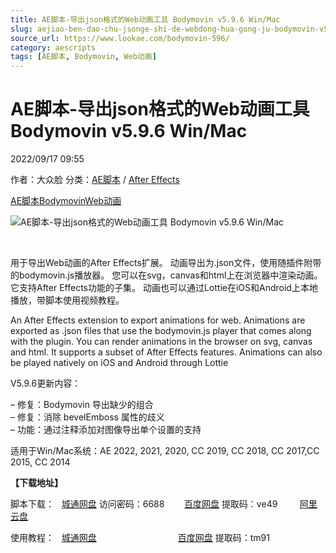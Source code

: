 ```yaml
---
title: AE脚本-导出json格式的Web动画工具 Bodymovin v5.9.6 Win/Mac
slug: aejiao-ben-dao-chu-jsonge-shi-de-webdong-hua-gong-ju-bodymovin-v5-9-6-win-mac
source_url: https://www.lookae.com/bodymovin-596/
category: aescripts
tags: [AE脚本, Bodymovin, Web动画]
---
```

# AE脚本-导出json格式的Web动画工具 Bodymovin v5.9.6 Win/Mac

2022/09/17 09:55

作者：大众脸
分类：[AE脚本](https://www.lookae.com/after-effects/aescripts/) / [After Effects](https://www.lookae.com/after-effects/)

[AE脚本](https://www.lookae.com/tag/ae%e8%84%9a%e6%9c%ac/)[Bodymovin](https://www.lookae.com/tag/bodymovin/)[Web动画](https://www.lookae.com/tag/web%e5%8a%a8%e7%94%bb/)

![AE脚本-导出json格式的Web动画工具 Bodymovin v5.9.6 Win/Mac](https://www.lookae.com/wp-content/uploads/2019/04/Bodymovin.jpg "AE脚本-导出json格式的Web动画工具 Bodymovin v5.9.6 Win/Mac-LookAE.com")

﻿

用于导出Web动画的After Effects扩展。 动画导出为.json文件，使用随插件附带的bodymovin.js播放器。 您可以在svg，canvas和html上在浏览器中渲染动画。 它支持After Effects功能的子集。 动画也可以通过Lottie在iOS和Android上本地播放，带脚本使用视频教程。

An After Effects extension to export animations for web. Animations are exported as .json files that use the bodymovin.js player that comes along with the plugin. You can render animations in the browser on svg, canvas and html. It supports a subset of After Effects features. Animations can also be played natively on iOS and Android through Lottie

V5.9.6更新内容：

– 修复：Bodymovin 导出缺少的组合  
– 修复：消除 bevelEmboss 属性的歧义  
– 功能：通过注释添加对图像导出单个设置的支持

适用于Win/Mac系统：AE 2022, 2021, 2020, CC 2019, CC 2018, CC 2017,CC 2015, CC 2014

**【下载地址】**

脚本下载：   [城通网盘](https://url70.ctfile.com/f/2827370-671717832-aef267?p=4431) 访问密码：6688        [百度网盘](https://pan.baidu.com/s/1goKnxRmoVt4XHs9SGOD3og?pwd=ve49) 提取码：ve49         [阿里云盘](https://www.aliyundrive.com/s/NSQdvUJynUE)

使用教程：   [城通网盘](https://lookae.ctfile.com/fs/680462-382843706)                                 [百度网盘](https://pan.baidu.com/s/1qGkQJb27DRqeeOMZ-73uKg) 提取码：tm91
